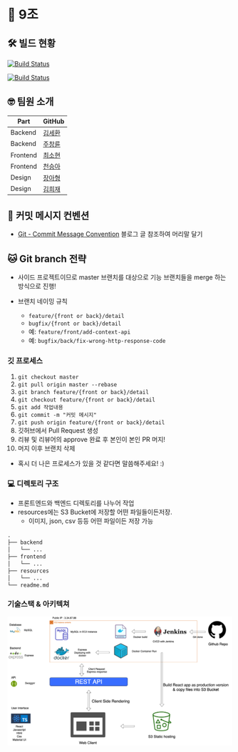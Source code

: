 # 🌱 9조

## 🛠 빌드 현황

[![Build Status](http://3.34.87.77:8080/job/Deploying%20Backend%20-%20express%20REST%20API/badge/icon?subject=Backend%20Build)](http://sehwanzzang.com:8080/job/Deploying%20Backend%20-%20express%20REST%20API/)

[![Build Status](http://3.34.87.77:8080/job/Deploying%20Front-end%20REACT%20APP/badge/icon?subject=Front%20Build)](http://sehwanzzang.com:8080/job/Deploying%20Front-end%20REACT%20APP/)

## 🤓 팀원 소개

| Part     	| GitHub                                   	|
|----------	|------------------------------------------	|
| Backend  	| [김세환](https://github.com/kimsehwan96) 	|
| Backend  	| [주창륜](https://github.com/geneaky)     	|
| Frontend 	| [최소현](https://github.com/choisohyun)  	|
| Frontend 	| [천승아](https://github.com/1000peach)   	|
| Design   	| [장아형]()                               	|
| Design   	| [김희재](https://www.behance.net/reckshu11a868/projects)                               	|

## 🌟 커밋 메시지 컨벤션

- [Git - Commit Message Convention](https://doublesprogramming.tistory.com/256) 블로그 글 참조하여 머리말 달기

## 🐱 Git branch 전략
- 사이드 프로젝트이므로 master 브랜치를 대상으로 기능 브랜치들을 merge 하는 방식으로 진행!

- 브랜치 네이밍 규칙
    - `feature/{front or back}/detail`
    - `bugfix/{front or back}/detail`
    - 예: `feature/front/add-context-api`
    - 예: `bugfix/back/fix-wrong-http-response-code`

### 깃 프로세스

1. `git checkout master`
2. `git pull origin master --rebase`
3. `git branch feature/{front or back}/detail`
4. `git checkout feature/{front or back}/detail`
5. `git add 작업내용`
6. `git commit -m "커밋 메시지"`
7. `git push origin feature/{front or back}/detail`
8. 깃허브에서 Pull Request 생성
9. 리뷰 및 리뷰어의 approve 완료 후 본인이 본인 PR 머지!
10. 머지 이후 브랜치 삭제

- 혹시 더 나은 프로세스가 있을 것 같다면 말씀해주세요! :)

### 💻 디렉토리 구조

- 프론트엔드와 백엔드 디렉토리를 나누어 작업
- resources에는 S3 Bucket에 저장할 어떤 파일들이든저장.
    - 이미지, json, csv 등등 어떤 파일이든 저장 가능

```
.
├── backend
│   └── ...
├── frontend
│   └── ...
├── resources
│   └── ...
└── readme.md
```

### 기술스택 & 아키텍쳐

![DND9조아키텍쳐](images/DND아키텍쳐9조.png)